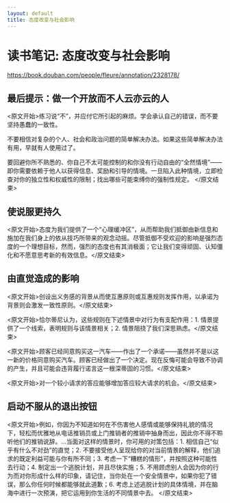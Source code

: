 ```yaml
---
layout: default
title: 态度改变与社会影响
---
```


# 读书笔记: 态度改变与社会影响

<https://book.douban.com/people/fleure/annotation/2328178/>
## 最后提示：做一个开放而不人云亦云的人

<原文开始>练习说“不”，并应付它所引起的麻烦。学会承认自己的错误，而不要坚持愚蠢的一致性。

不要相信对复杂的个人、社会和政治问题的简单解决办法。如果这些简单解决办法有用，早就有人使用过了。

要回避你所不熟悉的、你自己不太可能控制的和你没有行动自由的“全然情境”——即你需要依赖于他人以获得信息、奖励和引导的情境。一旦陷入此种情境，立即检查对你的独立性和权威性的限制；找出哪些可能束缚你的强制性规定。
</原文结束>
## 使说服更持久

<原文开始>态度为我们提供了一个“心理缓冲区”，从而帮助我们抵御由新信息和施加在我们身上的依从技巧所带来的观念动摇。尽管抵御不受欢迎的影响是强烈态度的一个理想目标，然而，强烈的态度也有其消极面；它让我们变得顽固、认知僵化和不愿意思考新的有效信息。</原文结束>
## 由直觉造成的影响

<原文开始>创设出义务感的背景从而使互惠原则或互惠规则发挥作用，以承诺为背景则会激发一致性原则。</原文结束>

<原文开始>恰尔蒂尼认为，这些规则在下述情景中对行为有支配作用：1. 情景提供了一个线索，表明规则与该情景相关；2. 情景阻挠了我们深思熟虑。</原文结束>

<原文开始>顾客已经同意购买这一汽车——作出了一个承诺——虽然并不是以这一新的价格同意购买汽车。顾客已经做出了一个决定。现在反悔可能会导致不协调的产生，并且可能会违背履行诺言这一根深蒂固的习惯。</原文结束>

<原文开始>对一个较小请求的答应能够增加答应较大请求的机会。</原文结束>


##  启动不服从的退出按钮

<原文开始>例如，你因为不知道如何在不伤害他人感情或能够保持礼貌的情况下，轻松而优雅地从电话推销员或上门推销者的推销中抽身而出，因此你不得不聆听他们的推销说辞。...当面对这样的情景时，你可用的对策包括：1. 相信自己“似乎有什么不对劲”的直觉；2. 不要接受他人呈现给你的对当前情景的解释，他们追求的既定利益可能与你有所不同；3. 考虑一下“糟糕的情形”，并按照这种可能性去行动；4. 制定出一个逃脱计划，并且尽快实施；5. 不用顾虑别人会因为你的行为而对你形成什么样的印象，请记住，当你处在一个安全情景中，如果你犯了错误，那么你任何时候都能够就此道歉；6. 考虑上述逃脱计划的具体情境，并在脑海中进行一次预演，把它运用到你生活的不同情景中去。
</原文结束>